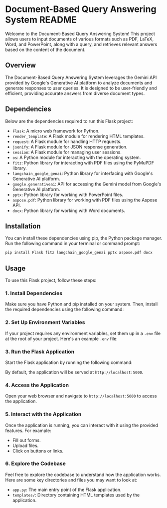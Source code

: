 # Document-Based Query Answering System README

Welcome to the Document-Based Query Answering System! This project allows users to input documents of various formats such as PDF, LaTeX, Word, and PowerPoint, along with a query, and retrieves relevant answers based on the content of the document.

## Overview

The Document-Based Query Answering System leverages the Gemini API provided by Google's Generative AI platform to analyze documents and generate responses to user queries. It is designed to be user-friendly and efficient, providing accurate answers from diverse document types.

## Dependencies

Below are the dependencies required to run this Flask project:

- `Flask`: A micro web framework for Python.
- `render_template`: A Flask module for rendering HTML templates.
- `request`: A Flask module for handling HTTP requests.
- `jsonify`: A Flask module for JSON response generation.
- `session`: A Flask module for managing user sessions.
- `os`: A Python module for interacting with the operating system.
- `fitz`: Python library for interacting with PDF files using the PyMuPDF library.
- `langchain_google_genai`: Python library for interfacing with Google's Generative AI platform.
- `google.generativeai`: API for accessing the Gemini model from Google's Generative AI platform.
- `pptx`: Python library for working with PowerPoint files.
- `aspose.pdf`: Python library for working with PDF files using the Aspose API.
- `docx`: Python library for working with Word documents.

## Installation

You can install these dependencies using pip, the Python package manager. Run the following command in your terminal or command prompt:

```bash
pip install Flask fitz langchain_google_genai pptx aspose.pdf docx
```
## Usage

To use this Flask project, follow these steps:

### 1. Install Dependencies

Make sure you have Python and pip installed on your system. Then, install the required dependencies using the following command:


### 2. Set Up Environment Variables

If your project requires any environment variables, set them up in a `.env` file at the root of your project. Here's an example `.env` file:


### 3. Run the Flask Application

Start the Flask application by running the following command:


By default, the application will be served at `http://localhost:5000`.

### 4. Access the Application

Open your web browser and navigate to `http://localhost:5000` to access the application.

### 5. Interact with the Application

Once the application is running, you can interact with it using the provided features. For example:

- Fill out forms.
- Upload files.
- Click on buttons or links.

### 6. Explore the Codebase

Feel free to explore the codebase to understand how the application works. Here are some key directories and files you may want to look at:

- `app.py`: The main entry point of the Flask application.
- `templates/`: Directory containing HTML templates used by the application.


